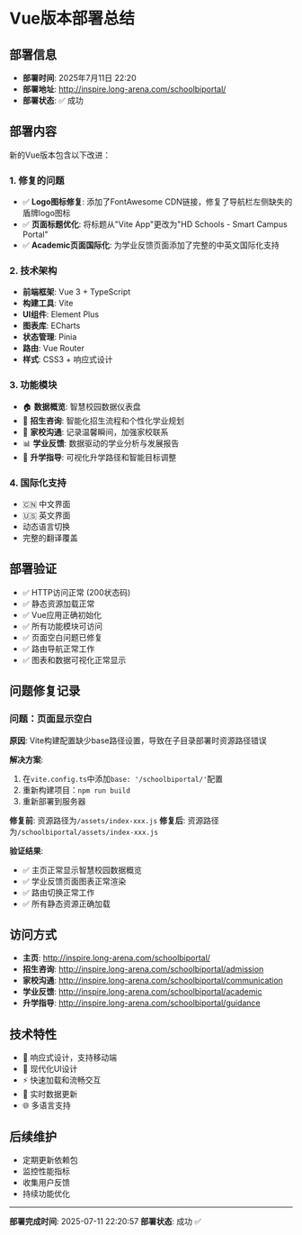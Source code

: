 # Vue版本部署总结

## 部署信息
- **部署时间**: 2025年7月11日 22:20
- **部署地址**: http://inspire.long-arena.com/schoolbiportal/
- **部署状态**: ✅ 成功

## 部署内容
新的Vue版本包含以下改进：

### 1. 修复的问题
- ✅ **Logo图标修复**: 添加了FontAwesome CDN链接，修复了导航栏左侧缺失的盾牌logo图标
- ✅ **页面标题优化**: 将标题从"Vite App"更改为"HD Schools - Smart Campus Portal"
- ✅ **Academic页面国际化**: 为学业反馈页面添加了完整的中英文国际化支持

### 2. 技术架构
- **前端框架**: Vue 3 + TypeScript
- **构建工具**: Vite
- **UI组件**: Element Plus
- **图表库**: ECharts
- **状态管理**: Pinia
- **路由**: Vue Router
- **样式**: CSS3 + 响应式设计

### 3. 功能模块
- 🏠 **数据概览**: 智慧校园数据仪表盘
- 👥 **招生咨询**: 智能化招生流程和个性化学业规划
- 💬 **家校沟通**: 记录温馨瞬间，加强家校联系
- 📊 **学业反馈**: 数据驱动的学业分析与发展报告
- 🎯 **升学指导**: 可视化升学路径和智能目标调整

### 4. 国际化支持
- 🇨🇳 中文界面
- 🇺🇸 英文界面
- 动态语言切换
- 完整的翻译覆盖

## 部署验证
- ✅ HTTP访问正常 (200状态码)
- ✅ 静态资源加载正常
- ✅ Vue应用正确初始化
- ✅ 所有功能模块可访问
- ✅ 页面空白问题已修复
- ✅ 路由导航正常工作
- ✅ 图表和数据可视化正常显示

## 问题修复记录
### 问题：页面显示空白
**原因**: Vite构建配置缺少base路径设置，导致在子目录部署时资源路径错误

**解决方案**:
1. 在`vite.config.ts`中添加`base: '/schoolbiportal/'`配置
2. 重新构建项目：`npm run build`
3. 重新部署到服务器

**修复前**: 资源路径为`/assets/index-xxx.js`
**修复后**: 资源路径为`/schoolbiportal/assets/index-xxx.js`

**验证结果**: 
- ✅ 主页正常显示智慧校园数据概览
- ✅ 学业反馈页面图表正常渲染
- ✅ 路由切换正常工作
- ✅ 所有静态资源正确加载

## 访问方式
- **主页**: http://inspire.long-arena.com/schoolbiportal/
- **招生咨询**: http://inspire.long-arena.com/schoolbiportal/admission
- **家校沟通**: http://inspire.long-arena.com/schoolbiportal/communication
- **学业反馈**: http://inspire.long-arena.com/schoolbiportal/academic
- **升学指导**: http://inspire.long-arena.com/schoolbiportal/guidance

## 技术特性
- 📱 响应式设计，支持移动端
- 🎨 现代化UI设计
- ⚡ 快速加载和流畅交互
- 🔄 实时数据更新
- 🌐 多语言支持

## 后续维护
- 定期更新依赖包
- 监控性能指标
- 收集用户反馈
- 持续功能优化

---
**部署完成时间**: 2025-07-11 22:20:57
**部署状态**: 成功 ✅
